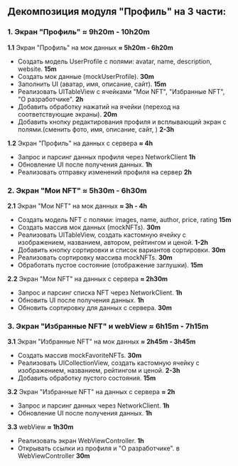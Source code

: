 ## Декомпозиция модуля "Профиль" на 3 части:
### 1. Экран "Профиль" ≈ 9h20m - 10h20m
**1.1** Экран "Профиль" на мок данных **≈ 5h20m - 6h20m**
  * Создать модель UserProfile с полями: avatar, name, description, website. **15m**
  * Создать мок данные (mockUserProfile). **30m**
  * Заполнить UI (аватар, имя, описание, сайт). **15m**
  * Реализовать UITableView с ячейками "Мои NFT", "Избранные NFT", "О разработчике". **2h**
  * Добавить обработку нажатий на ячейки (переход на соответствующие экраны). **20m**
  * Добавить кнопку редактирования профиля и всплывающий экран с полями.(сменить фото, имя, описание, сайт, ) **2-3h**

**1.2** Экран "Профиль" на данных с сервера **≈ 4h**
  * Запрос и парсинг данных профиля через NetworkClient **1h**
  * Обновление UI после получения данных. **1h**
  * Реализовать отправку изменений профиля на сервер **2h**


### 2. Экран "Мои NFT" ≈ 5h30m - 6h30m
**2.1** Экран "Мои NFT" на мок данных **≈ 3h - 4h**
  * Создать модель NFT с полями: images, name, author, price, rating **15m**
  * Создать массив мок данных (mockNFTs). **30m**
  * Реализовать UITableView, создать кастомную ячейку с изображением, названием, автором, рейтингом и ценой. **1-2h**
  * Добавить кнопку сортировки и список вариантов сортировки. **30m**
  * Реализовать сортировку массива mockNFTs. **30m**
  * Обработать пустое состояние (отображение заглушки). **15m**

**2.2** Экран "Мои NFT" на данных с сервера **≈ 2h30m**
  * Запрос и парсинг списка NFT через NetworkClient. **1h**
  * Обновить UI после получения данных. **1h**
  * Обновить сортировку для данных с сервера. **30m**


### 3. Экран "Избранные NFT" и webView ≈ **6h15m - 7h15m**
**3.1** Экран "Избранные NFT" на мок данных **≈ 2h45m - 3h45m**
  * Создать массив mockFavoriteNFTs. **30m**
  * Реализовать UICollectionView, создать кастомную ячейку с изображением, названием, рейтингом и ценой. **2-3h**
  * Добавить обработку пустого состояния. **15m**

**3.2** Экран "Избранные NFT" на данных с сервера **≈ 2h**
  * Запрос и парсинг данных через NetworkClient. **1h**
  * Обновление UI после получения данных. **1h**

**3.3** webView **≈ 1h30m**
  * Реализовать экран WebViewController. **1h**
  * Открывать ссылки из профиля и "О разработчике". в WebViewController **30m**
